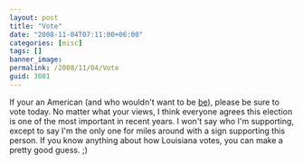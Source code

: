 ```yaml
---
layout: post
title: "Vote"
date: "2008-11-04T07:11:00+06:00"
categories: [misc]
tags: []
banner_image: 
permalink: /2008/11/04/Vote
guid: 3081
---
```


If your an American (and who wouldn't want to be <a href="http://www.mtvmusic.com/video/?id=307907">be</a>), please be sure to vote today. No matter what your views, I think everyone agrees this election is one of the most important in recent years. I won't say who I'm supporting, except to say I'm the only one for miles around with a sign supporting this person. If you know anything about how Louisiana votes, you can make a pretty good guess. ;)